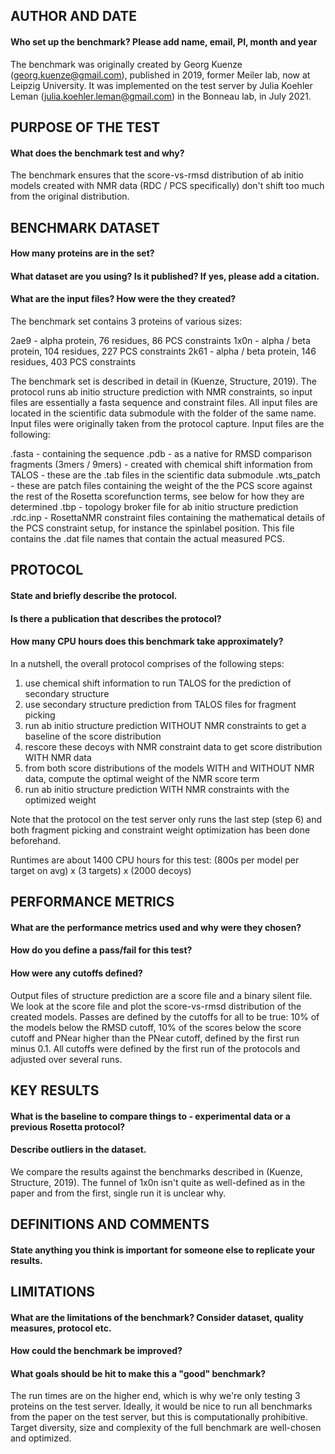 ## AUTHOR AND DATE
#### Who set up the benchmark? Please add name, email, PI, month and year
The benchmark was originally created by Georg Kuenze (georg.kuenze@gmail.com), published in 2019, former Meiler lab, now at Leipzig University. It was implemented on the test server by Julia Koehler Leman (julia.koehler.leman@gmail.com) in the Bonneau lab, in July 2021. 

## PURPOSE OF THE TEST
#### What does the benchmark test and why?

The benchmark ensures that the score-vs-rmsd distribution of ab initio models created with NMR data (RDC / PCS specifically) don't shift too much from the original distribution.  

## BENCHMARK DATASET
#### How many proteins are in the set?
#### What dataset are you using? Is it published? If yes, please add a citation.
#### What are the input files? How were the they created?

The benchmark set contains 3 proteins of various sizes:

2ae9 - alpha protein, 76 residues, 86 PCS constraints
1x0n - alpha / beta protein, 104 residues, 227 PCS constraints
2k61 - alpha / beta protein, 146 residues, 403 PCS constraints

The benchmark set is described in detail in (Kuenze, Structure, 2019). The protocol runs ab initio structure prediction with NMR constraints, so input files are essentially a fasta sequence and constraint files. All input files are located in the scientific data submodule with the folder of the same name. Input files were originally taken from the protocol capture. Input files are the following:

.fasta - containing the sequence
.pdb - as a native for RMSD comparison
fragments (3mers / 9mers) - created with chemical shift information from TALOS - these are the .tab files in the scientific data submodule
.wts_patch - these are patch files containing the weight of the the PCS score against the rest of the Rosetta scorefunction terms, see below for how they are determined
.tbp - topology broker file for ab initio structure prediction
.rdc.inp - RosettaNMR constraint files containing the mathematical details of the PCS constraint setup, for instance the spinlabel position. This file contains the .dat file names that contain the actual measured PCS.

## PROTOCOL
#### State and briefly describe the protocol.
#### Is there a publication that describes the protocol?
#### How many CPU hours does this benchmark take approximately?

In a nutshell, the overall protocol comprises of the following steps:

1) use chemical shift information to run TALOS for the prediction of secondary structure
2) use secondary structure prediction from TALOS files for fragment picking
3) run ab initio structure prediction WITHOUT NMR constraints to get a baseline of the score distribution
4) rescore these decoys with NMR constraint data to get score distribution WITH NMR data
5) from both score distributions of the models WITH and WITHOUT NMR data, compute the optimal weight of the NMR score term
6) run ab initio structure prediction WITH NMR constraints with the optimized weight

Note that the protocol on the test server only runs the last step (step 6) and both fragment picking and constraint weight optimization has been done beforehand.

Runtimes are about 1400 CPU hours for this test: (800s per model per target on avg) x (3 targets) x (2000 decoys)

## PERFORMANCE METRICS
#### What are the performance metrics used and why were they chosen?
#### How do you define a pass/fail for this test?
#### How were any cutoffs defined?

Output files of structure prediction are a score file and a binary silent file. We look at the score file and plot the score-vs-rmsd distribution of the created models. Passes are defined by the cutoffs for all to be true: 10% of the models below the RMSD cutoff, 10% of the scores below the score cutoff and PNear higher than the PNear cutoff, defined by the first run minus 0.1. All cutoffs were defined by the first run of the protocols and adjusted over several runs. 

## KEY RESULTS
#### What is the baseline to compare things to - experimental data or a previous Rosetta protocol?
#### Describe outliers in the dataset. 

We compare the results against the benchmarks described in (Kuenze, Structure, 2019). The funnel of 1x0n isn't quite as well-defined as in the paper and from the first, single run it is unclear why. 

## DEFINITIONS AND COMMENTS
#### State anything you think is important for someone else to replicate your results. 

## LIMITATIONS
#### What are the limitations of the benchmark? Consider dataset, quality measures, protocol etc. 
#### How could the benchmark be improved?
#### What goals should be hit to make this a "good" benchmark?

The run times are on the higher end, which is why we're only testing 3 proteins on the test server. Ideally, it would be nice to run all benchmarks from the paper on the test server, but this is computationally prohibitive. Target diversity, size and complexity of the full benchmark are well-chosen and optimized. 
